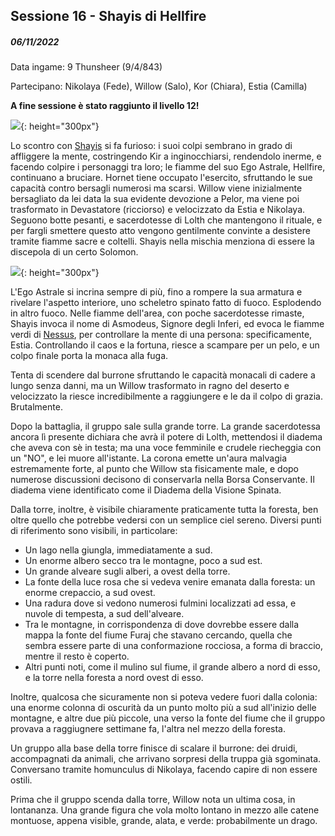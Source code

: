 ## Sessione 16 - Shayis di Hellfire

##### 06/11/2022

Data ingame: 9 Thunsheer (9/4/843)

Partecipano: Nikolaya (Fede), Willow (Salo), Kor (Chiara), Estia (Camilla)

**A fine sessione è stato raggiunto il livello 12!**

![](https://i.imgur.com/jslIQlN.png){: height="300px"}

Lo scontro con [Shayis](npc/cults#shayis-di-hellfire) si fa furioso: i suoi colpi sembrano in grado di affliggere la mente, costringendo Kir a inginocchiarsi, rendendolo inerme, e facendo colpire i personaggi tra loro; le fiamme del suo Ego Astrale, Hellfire, continuano a bruciare. Hornet tiene occupato l'esercito, sfruttando le sue capacità contro bersagli numerosi ma scarsi. Willow viene inizialmente bersagliato da lei data la sua evidente devozione a Pelor, ma viene poi trasformato in Devastatore (ricciorso) e velocizzato da Estia e Nikolaya. Seguono botte pesanti, e sacerdotesse di Lolth che mantengono il rituale, e per fargli smettere questo atto vengono gentilmente convinte a desistere tramite fiamme sacre e coltelli. Shayis nella mischia menziona di essere la discepola di un certo Solomon.

![](https://64.media.tumblr.com/cf4e65d3240e89e0d1bddd7aee6df05b/tumblr_pc3sg1Rlco1ruwbq8o1_1280.png){: height="300px"}

L'Ego Astrale si incrina sempre di più, fino a rompere la sua armatura e rivelare l'aspetto interiore, uno scheletro spinato fatto di fuoco. Esplodendo in altro fuoco. Nelle fiamme dell'area, con poche sacerdotesse rimaste, Shayis invoca il nome di Asmodeus, Signore degli Inferi, ed evoca le fiamme verdi di [Nessus](https://forgottenrealms.fandom.com/wiki/Nessus), per controllare la mente di una persona: specificamente, Estia. Controllando il caos e la fortuna, riesce a scampare per un pelo, e un colpo finale porta la monaca alla fuga. 

Tenta di scendere dal burrone sfruttando le capacità monacali di cadere a lungo senza danni, ma un Willow trasformato in ragno del deserto e velocizzato la riesce incredibilmente a raggiungere e le da il colpo di grazia. Brutalmente.

Dopo la battaglia, il gruppo sale sulla grande torre. La grande sacerdotessa ancora lì presente dichiara che avrà il potere di Lolth, mettendosi il diadema che aveva con sè in testa; ma una voce femminile e crudele riecheggia con un "NO", e lei muore all'istante. La corona emette un'aura malvagia estremamente forte, al punto che Willow sta fisicamente male, e dopo numerose discussioni decisono di conservarla nella Borsa Conservante. Il diadema viene identificato come il Diadema della Visione Spinata.

Dalla torre, inoltre, è visibile chiaramente praticamente tutta la foresta, ben oltre quello che potrebbe vedersi con un semplice ciel sereno. Diversi punti di riferimento sono visibili, in particolare:

- Un lago nella giungla, immediatamente a sud.
- Un enorme albero secco tra le montagne, poco a sud est.
- Un grande alveare sugli alberi, a ovest della torre.
- La fonte della luce rosa che si vedeva venire emanata dalla foresta: un enorme crepaccio, a sud ovest.
- Una radura dove si vedono numerosi fulmini localizzati ad essa, e nuvole di tempesta, a sud dell'alveare.
- Tra le montagne, in corrispondenza di dove dovrebbe essere dalla mappa la fonte del fiume Furaj che stavano cercando, quella che sembra essere parte di una conformazione rocciosa, a forma di braccio, mentre il resto è coperto.
- Altri punti noti, come il mulino sul fiume, il grande albero a nord di esso, e la torre nella foresta a nord ovest di esso.

Inoltre, qualcosa che sicuramente non si poteva vedere fuori dalla colonia: una enorme colonna di oscurità da un punto molto più a sud all'inizio delle montagne, e altre due più piccole, una verso la fonte del fiume che il gruppo provava a raggiugnere settimane fa, l'altra nel mezzo della foresta.

Un gruppo alla base della torre finisce di scalare il burrone: dei druidi, accompagnati da animali, che arrivano sorpresi della truppa già sgominata. Conversano tramite homunculus di Nikolaya, facendo capire di non essere ostili.

Prima che il gruppo scenda dalla torre, Willow nota un ultima cosa, in lontananza. Una grande figura che vola molto lontano in mezzo alle catene montuose, appena visible, grande, alata, e verde: probabilmente un drago.